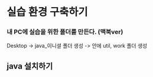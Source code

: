 # 실습 환경 구축하기
### 내 PC에 실습을 위한 폴더를 만든다. (맥북ver)
Desktop -> java_이니셜 폴더 생성 -> 안에 util, work 폴더 생성

## java 설치하기
